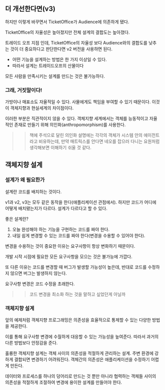 ## 더 개선한다면(v3)

하지만 이렇게 바꾸면서 TicketOffice가 Audience에 의존하게 됐다.

TicketOffice의 자율성은 높아졌지만 전체 설계의 결합도는 높아졌다.

트레이드 오프 지점 인데, TicketOffice의 자율성 보다 Audience와의 결합도를 낮추는 것이 더 중요하다고 판단한다면 v2 버전을 사용하면 된다.

- 어떤 기능을 설계하는 방법은 한 가지 이상일 수 있다.
- 따라서 설계는 트레이드오프의 산물이다

모든 사람을 만족시키는 설계를 만드는 것은 불가능하다.

### 그래, 거짓말이다!

가방이나 매표소도 자율적일 수 있다. 사물에게도 책임을 부여할 수 있기 때문이다. 이것이 객체지향과 현실세계의 차이점이다.

이러한 부분은 직관적이지 않을 수 있다. 객체지향 세계에서는 객체를 능동적이고 자율적인 존재로 만들기 위해 의인화(anthropomorphism)를 사용한다.
>> 책에 주석으로 달린 의인화 설명에는 각각의 객체가 시스템 안의 에이전트라고 비유하는데, 만약 매트릭스를 안다면 네오를 잡으러 다니는 요원처럼 생각해보면 이해하기 쉬울 것 같다.

## 객체지향 설계

### 설계가 왜 필요한가

설계란 코드를 배치하는 것이다.

v1과 v2, v3는 모두 같은 동작을 한다(애플리케이션 관점에서). 하지만 코드가 어디에 어떻게 배치됐는지가 다르다. 설계가 다르다고 할 수 있다.

좋은 설계란?

1. 오늘 완성해야 하는 기능을 구현하는 코드를 짜야 한다.
2. 내일 쉽게 변경할 수 있는 코드를 짜야 한다(변경을 수용할 수 있어야 한다).

변경을 수용하는 것이 중요한 이유는 요구사항이 항상 변화하기 때문이다.

개발 시작 시점에 필요한 모든 요구사항을 모으는 것은 불가능에 가깝다.

또 다른 이유는 코드를 변경할 때 버그가 발생할 가능성이 높은데, 반대로 코드를 수정하지 않으면 버그는 발생하지 않는다.

요구사항 변경은 코드 수정을 초래한다.
>> 코드 변경을 최소화 하는 것을 말하고 싶었던게 아닐까

### 객체지향 설계

앞의 예제처럼 객체지향 프로그래밍은 의존성을 효율적으로 통제할 수 있는 다양한 방법을 제공한다.

이를 통해 요구사항 변경에 수월하게 대응할 수 있는 가능성을 높여준다. 따라서 과거의 다른 방법보다 안정감을 준다.

훌륭한 객체지향 설계는 객체 사이의 의존성을 적절하게 관리하는 설계. 주변 환경에 강하게 결합되면 변경하기 어려워진다. 객체간의 의존성은 애플리케이션을 수정하기 어렵게 만든다.

데이터와 프로세스를 하나의 덩어리로 만드는 것 뿐만 아니라 협력하는 객체들 사이의 의존성을 적절하게 조절하여 변경에 용이한 설계를 만들어야 한다.

